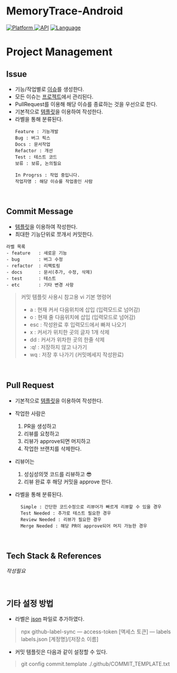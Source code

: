 # MemoryTrace-Android
[![Platform](https://img.shields.io/badge/platform-Android-green.svg) ]()
[![API](https://img.shields.io/badge/API-23%2B-brightgreen.svg?style=flat)](https://android-arsenal.com/api?level=23)
[![Language](https://img.shields.io/github/languages/top/Nexters/Yetda_Android)]()

# Project Management
## Issue
* 기능/작업별로 [이슈](https://github.com/TikitakaDiary/MemoryTrace-Android/issues)를 생성한다.
* 모든 이슈는 [프로젝트](https://github.com/TikitakaDiary/MemoryTrace-Android/projects/1)에서 관리된다.
* PullRequest를 이용해 해당 이슈를 종료하는 것을 우선으로 한다.
* 기본적으로 [템플릿](https://github.com/TikitakaDiary/MemoryTrace-Android/tree/main/.github/ISSUE_TEMPLATE/)을 이용하여 작성한다.
* 라벨을 통해 분류된다.
  ```
  Feature : 기능개발
  Bug : 버그 픽스
  Docs : 문서작업
  Refactor : 개선
  Test : 테스트 코드
  보류 : 보류, 논의필요

  In Progrss : 작업 중입니다.
  작업자명 : 해당 이슈를 작업중인 사람
  ```

<br/>

## Commit Message
- [템플릿](https://github.com/TikitakaDiary/MemoryTrace-Android/tree/main/.github/COMMIT_TEMPLATE.txt/)을 이용하여 작성한다.
- 최대한 기능단위로 쪼개서 커밋한다.
```
라벨 목록
- feature   : 새로운 기능
- bug       : 버그 수정
- refactor  : 리팩토링
- docs      : 문서(추가, 수정, 삭제)
- test      : 테스트
- etc       : 기타 변경 사항
```
> 커밋 템플릿 사용시 참고용 vi 기본 명령어
> - a : 현재 커서 다음위치에 삽입 (입력모드로 넘어감)
> - o : 현재 줄 다음위치에 삽입 (입력모드로 넘어감)
> - esc : 작성완료 후 입력모드에서 빠져 나오기
> - x : 커서가 위치한 곳의 글자 1개 삭제
> - dd : 커서가 위차한 곳의 한줄 삭제
> - :q! : 저장하지 않고 나가기
> - wq : 저장 후 나가기 (커밋메세지 작성완료)

<br/>

## Pull Request
* 기본적으로 [템플릿](https://github.com/TikitakaDiary/MemoryTrace-Android/tree/main/.github/PULL_REQUEST_TEMPLATE.txt)을 이용하여 작성한다.
* 작업한 사람은
   1. PR을 생성하고
   2. 리뷰를 요청하고
   3. 리뷰가 approve되면 머지하고
   4. 작업한 브랜치를 삭제한다.
  
* 리뷰어는
    1. 성심성의껏 코드를 리뷰하고 😎
    2. 리뷰 완료 후 해당 커밋을 approve 한다.

* 라벨을 통해 분류된다.
  ```
    Simple : 간단한 코드수정으로 리뷰어가 빠르게 리뷰할 수 있을 경우
    Test Needed : 추가로 테스트 필요한 경우
    Review Needed : 리뷰가 필요한 경우
    Merge Needed : 해당 PR이 approve되어 머지 가능한 경우
  ``` 

<br/>

## Tech Stack & References
_작성필요_

<br/>

## 기타 설정 방법
* 라벨은 [json](https://github.com/TikitakaDiary/MemoryTrace-Android/tree/main/.github/label.json) 파일로 추가하였다.
> npx github-label-sync — access-token [액세스 토큰] — labels labels.json [계정명]/[저장소 이름]

* 커밋 템플릿은 다음과 같이 설정할 수 있다.
> git config commit.template ./.github/COMMIT_TEMPLATE.txt

